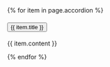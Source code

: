 
<div class="usa-accordion usa-accordion--bordered">
    {% for item in page.accordion %}
        <h4 class="usa-accordion__heading">
            <button
            class="usa-accordion__button"
            aria-expanded="false"
            aria-controls="b-a{{forloop.index}}"
            >
            {{ item.title }}
            </button>
        </h4>
        <div id="b-a{{forloop.index}}" class="usa-accordion__content usa-prose">
            <p>
            {{ item.content }}
            </p>
        </div>
  {% endfor %}
</div>